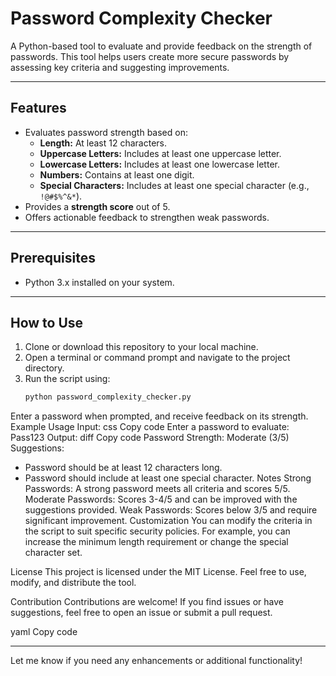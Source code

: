 # Password Complexity Checker

A Python-based tool to evaluate and provide feedback on the strength of passwords. This tool helps users create more secure passwords by assessing key criteria and suggesting improvements.

---

## Features

- Evaluates password strength based on:
  - **Length:** At least 12 characters.
  - **Uppercase Letters:** Includes at least one uppercase letter.
  - **Lowercase Letters:** Includes at least one lowercase letter.
  - **Numbers:** Contains at least one digit.
  - **Special Characters:** Includes at least one special character (e.g., `!@#$%^&*`).
- Provides a **strength score** out of 5.
- Offers actionable feedback to strengthen weak passwords.

---

## Prerequisites

- Python 3.x installed on your system.

---

## How to Use

1. Clone or download this repository to your local machine.
2. Open a terminal or command prompt and navigate to the project directory.
3. Run the script using:
   ```bash
   python password_complexity_checker.py
Enter a password when prompted, and receive feedback on its strength.
Example Usage
Input:
css
Copy code
Enter a password to evaluate: Pass123
Output:
diff
Copy code
Password Strength: Moderate (3/5)
Suggestions:
- Password should be at least 12 characters long.
- Password should include at least one special character.
Notes
Strong Passwords: A strong password meets all criteria and scores 5/5.
Moderate Passwords: Scores 3-4/5 and can be improved with the suggestions provided.
Weak Passwords: Scores below 3/5 and require significant improvement.
Customization
You can modify the criteria in the script to suit specific security policies. For example, you can increase the minimum length requirement or change the special character set.

License
This project is licensed under the MIT License. Feel free to use, modify, and distribute the tool.

Contribution
Contributions are welcome! If you find issues or have suggestions, feel free to open an issue or submit a pull request.

yaml
Copy code

---

Let me know if you need any enhancements or additional functionality!






